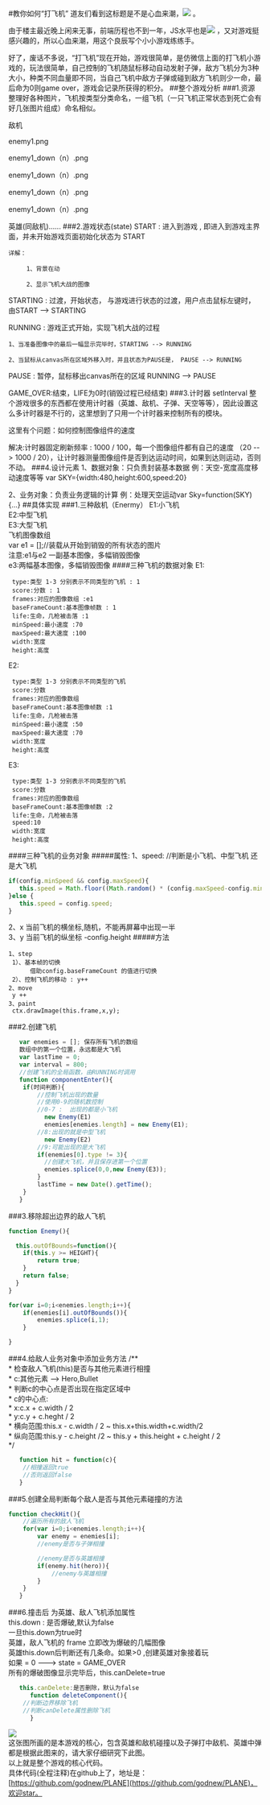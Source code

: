 #教你如何“打飞机”
道友们看到这标题是不是心血来潮，![](img/IMG_0127.JPG) 。

由于楼主最近晚上闲来无事，前端历程也不到一年，JS水平也是![](img/zhazha.gif) ，又对游戏挺感兴趣的，所以心血来潮，用这个良辰写个小小游戏练练手。

好了，废话不多说，“打飞机”现在开始，游戏很简单，是仿微信上面的打飞机小游戏的，玩法很简单，自己控制的飞机随鼠标移动自动发射子弹，敌方飞机分为3种大小，种类不同血量即不同，当自己飞机中敌方子弹或碰到敌方飞机则少一命，最后命为0则game over，游戏会记录所获得的积分。
##整个游戏分析
###1.资源
整理好各种图片，飞机按类型分类命名，一组飞机（一只飞机正常状态到死亡会有好几张图片组成）命名相似。

敌机

enemy1.png

enemy1_down（n）.png

enemy1_down（n）.png

enemy1_down（n）.png

enemy1_down（n）.png

英雄(同敌机)......
###2.游戏状态(state)
   START : 进入到游戏 , 即进入到游戏主界面，并未开始游戏页面初始化状态为 START

	详解：

	     1、背景在动

	     2、显示飞机大战的图像

   STARTING : 过渡，开始状态， 与游戏进行状态的过渡，用户点击鼠标左键时，由START --> STARTING

   RUNNING : 游戏正式开始，实现飞机大战的过程

	1、当准备图像中的最后一幅显示完毕时，STARTING --> RUNNING

    2、当鼠标从canvas所在区域外移入时，并且状态为PAUSE是， PAUSE --> RUNNING

   PAUSE : 暂停，鼠标移出canvas所在的区域 RUNNING --> PAUSE

   GAME_OVER:结束，LIFE为0时(销毁过程已经结束)
###3.计时器 setInterval
   整个游戏很多的东西都在使用计时器（英雄、敌机、子弹、天空等等），因此设置这么多计时器是不行的，这里想到了只用一个计时器来控制所有的模块。

   这里有个问题：如何控制图像组件的速度

   解决:计时器固定刷新频率 : 1000 / 100，每一个图像组件都有自己的速度 （20 --> 1000 / 20），让计时器测量图像组件是否到达运动时间，如果到达则运动，否则不动。
###4.设计元素
   1、数据对象：只负责封装基本数据   例：天空-宽度高度移动速度等等 var SKY={width:480,height:600,speed:20}

   2、业务对象：负责业务逻辑的计算   例：处理天空运动var Sky=function(SKY){...}
##具体实现
###1.三种敌机（Enermy）
E1:小飞机  
E2:中型飞机  
E3:大型飞机  
飞机图像数组  
var e1 = [];//装载从开始到销毁的所有状态的图片  
注意:e1与e2 一副基本图像，多幅销毁图像  
        e3:两幅基本图像，多幅销毁图像
####三种飞机的数据对象
 E1:

```
 type:类型 1-3 分别表示不同类型的飞机 : 1
 score:分数 : 1
 frames:对应的图像数组 :e1
 baseFrameCount:基本图像帧数 : 1
 life:生命，几枪被击落 :1
 minSpeed:最小速度 :70
 maxSpeed:最大速度 :100
 width:宽度
 height:高度
```

E2:

```
 type:类型 1-3 分别表示不同类型的飞机
 score:分数
 frames:对应的图像数组
 baseFrameCount:基本图像帧数 :1
 life:生命，几枪被击落
 minSpeed:最小速度 :50
 maxSpeed:最大速度 :70
 width:宽度
 height:高度
```

 E3:
```
 type:类型 1-3 分别表示不同类型的飞机
 score:分数
 frames:对应的图像数组
 baseFrameCount:基本图像帧数 :2
 life:生命，几枪被击落
 speed:10
 width:宽度
 height:高度
```
####三种飞机的业务对象
#####属性:
1、speed: //判断是小飞机、中型飞机 还是大飞机
```javascript
if(config.minSpeed && config.maxSpeed){
   this.speed = Math.floor((Math.random() * (config.maxSpeed-config.minSpeed)) + config.minSpeed);
}else {
   this.speed = config.speed;
}
```
2、x
当前飞机的横坐标,随机，不能再屏幕中出现一半  
3、y
当前飞机的纵坐标
-config.height
#####方法
```
1、step
 1）、基本帧的切换
      借助config.baseFrameCount 的值进行切换
 2）、控制飞机的移动 : y++
2、move
 y ++
3、paint
 ctx.drawImage(this.frame,x,y);
```
###2.创建飞机
```javascript
   var enemies = []; 保存所有飞机的数组
   数组中的第一个位置，永远都是大飞机
   var lastTime = 0;
   var interval = 800;
   //创建飞机的全局函数，由RUNNING时调用
   function componentEnter(){
	if(时间判断){
		//控制飞机出现的数量
		//使用0-9的随机数控制
		//0-7 :  出现的都是小飞机
		  new Enemy(E1)
		  enemies[enemies.length] = new Enemy(E1);
		//8:出现的就是中型飞机
		  new Enemy(E2)
		//9:可能出现的是大飞机
		if(enemies[0].type != 3){
		  //创建大飞机，并且保存进第一个位置
		  enemies.splice(0,0,new Enemy(E3));
		}
		lastTime = new Date().getTime();
	}
   }
```
###3.移除超出边界的敌人飞机
```javascript
function Enemy(){

  this.outOfBounds=function(){
	if(this.y >= HEIGHT){
		return true;
	}
	return false;
  }
}

for(var i=0;i<enemies.length;i++){
	if(enemies[i].outOfBounds()){
		enemies.splice(i,1);
	}

}
```
###4.给敌人业务对象中添加业务方法
   /**  
    * 检查敌人飞机(this)是否与其他元素进行相撞  
    * c:其他元素 --> Hero,Bullet  
    * 判断c的中心点是否出现在指定区域中  
    * c的中心点:  
    *    x:c.x + c.width / 2  
    *    y:c.y + c.heght / 2  
    * 横向范围:this.x - c.width / 2 ~ this.x+this.width+c.width/2  
    * 纵向范围:this.y - c.height /2 ~ this.y + this.height + c.height / 2  
    */  
```javascript
   function hit = function(c){
	//相撞返回true
	//否则返回false
   }
```
###5.创建全局判断每个敌人是否与其他元素碰撞的方法
```javascript
function checkHit(){
	//遍历所有的敌人飞机
	for(var i=0;i<enemies.length;i++){
		var enemy = enemies[i];
		//enemy是否与子弹相撞

		//enemy是否与英雄相撞
		if(enemy.hit(hero)){
			//enemy与英雄相撞
		}
	}
   }
```
###6.撞击后
为英雄、敌人飞机添加属性  
this.down : 是否爆破,默认为false  
一旦this.down为true时  
英雄，敌人飞机的 frame 立即改为爆破的几幅图像  
英雄this.down后判断还有几条命。如果>0 ,创建英雄对象接着玩  
如果 = 0 ---> state = GAME_OVER  
所有的爆破图像显示完毕后，this.canDelete=true  
```javascript
   this.canDelete:是否删除，默认为false
      function deleteComponent(){
	//判断边界移除飞机
	//判断canDelete属性删除飞机
      }
```
![](img/hit.png)  
这张图所画的是本游戏的核心，包含英雄和敌机碰撞以及子弹打中敌机、英雄中弹都是根据此图来的，请大家仔细研究下此图。  
以上就是整个游戏的核心代码。  
具体代码(全程注释)在github上了，地址是：[https://github.com/godnew/PLANE](https://github.com/godnew/PLANE)，欢迎star。
